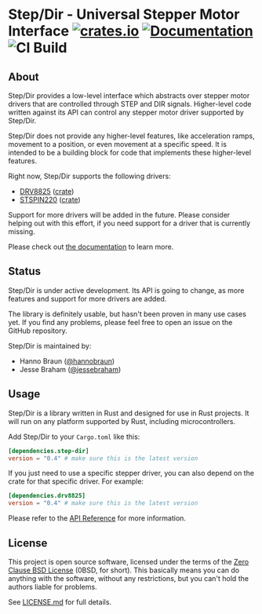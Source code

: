# Step/Dir - Universal Stepper Motor Interface [![crates.io](https://img.shields.io/crates/v/step-dir.svg)](https://crates.io/crates/step-dir) [![Documentation](https://docs.rs/step-dir/badge.svg)](https://docs.rs/step-dir) ![CI Build](https://github.com/flott-motion/step-dir/workflows/CI%20Build/badge.svg)

## About

Step/Dir provides a low-level interface which abstracts over stepper motor drivers that are controlled through STEP and DIR signals. Higher-level code written against its API can control any stepper motor driver supported by Step/Dir.

Step/Dir does not provide any higher-level features, like acceleration ramps, movement to a position, or even movement at a specific speed. It is intended to be a building block for code that implements these higher-level features.

Right now, Step/Dir supports the following drivers:

- [DRV8825] ([crate](https://crates.io/crates/drv8825))
- [STSPIN220] ([crate](https://crates.io/crates/stspin220))

Support for more drivers will be added in the future. Please consider helping out with this effort, if you need support for a driver that is currently missing.

Please check out [the documentation](https://docs.rs/step-dir) to learn more.


## Status

Step/Dir is under active development. Its API is going to change, as more features and support for more drivers are added.

The library is definitely usable, but hasn't been proven in many use cases yet. If you find any problems, please feel free to open an issue on the GitHub repository.

Step/Dir is maintained by:

- Hanno Braun ([@hannobraun](https://github.com/hannobraun))
- Jesse Braham ([@jessebraham](https://github.com/jessebraham))


## Usage

Step/Dir is a library written in Rust and designed for use in Rust projects. It will run on any platform supported by Rust, including microcontrollers.

Add Step/Dir to your `Cargo.toml` like this:

``` toml
[dependencies.step-dir]
version = "0.4" # make sure this is the latest version
```

If you just need to use a specific stepper driver, you can also depend on the crate for that specific driver. For example:

``` toml
[dependencies.drv8825]
version = "0.4" # make sure this is the latest version
```

Please refer to the [API Reference] for more information.


## License

This project is open source software, licensed under the terms of the [Zero Clause BSD License] (0BSD, for short). This basically means you can do anything with the software, without any restrictions, but you can't hold the authors liable for problems.

See [LICENSE.md] for full details.


[DRV8825]: https://www.ti.com/product/DRV8825
[STSPIN220]: https://www.st.com/en/motor-drivers/stspin220.html
[API Reference]: https://docs.rs/step-dir
[Zero Clause BSD License]: https://opensource.org/licenses/0BSD
[LICENSE.md]: https://github.com/flott-motion/step-dir/blob/master/LICENSE.md
